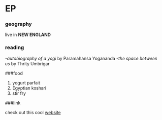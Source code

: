 # EP

### geography

live in **NEW ENGLAND**

### reading

-*autobiography of a yogi* by Paramahansa Yogananda
-*the space between us* by Thrity Umbrigar

###food
1. yogurt parfait
2. Egyptian koshari
3. stir fry

###link

check out this cool [website](http://gaia.com)

